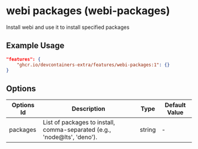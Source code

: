 
# webi packages (webi-packages)

Install webi and use it to install specified packages

## Example Usage

```json
"features": {
    "ghcr.io/devcontainers-extra/features/webi-packages:1": {}
}
```

## Options

| Options Id | Description | Type | Default Value |
|-----|-----|-----|-----|
| packages | List of packages to install, comma-separated (e.g., 'node@lts', 'deno'). | string | - |
